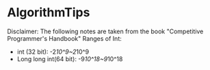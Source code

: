 # AlgorithmTips
Disclaimer: The following notes are taken from the book "Competitive Programmer's Handbook"
Ranges of Int:
- int (32 bit): -2*10^9~2*10^9
- Long long int(64 bit): -9*10^18~9*10^18
